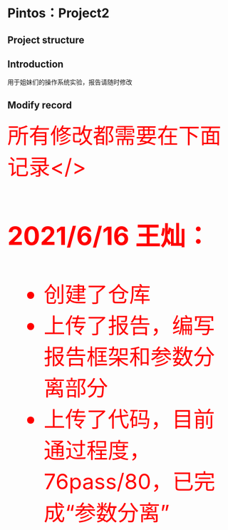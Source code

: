 # Pintos：Project2

## Project structure

## Introduction
用于姐妹们的操作系统实验，报告请随时修改

## Modify record
<font color="red" size=10>所有修改都需要在下面记录</>
### 2021/6/16 王灿：
- 创建了仓库
- 上传了报告，编写报告框架和参数分离部分
- 上传了代码，目前通过程度，76pass/80，已完成“参数分离”
